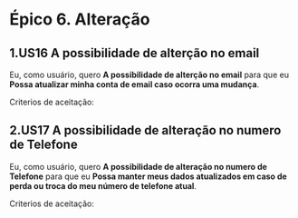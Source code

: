 # Épico 6. Alteração

## 1.US16 A possibilidade de alterção no email
Eu, como usuário, quero **A possibilidade de alterção no email** para que eu **Possa atualizar minha conta de email caso ocorra uma mudança**.
<p>Criterios de aceitação:</p>

## 2.US17 A possibilidade de alteração no numero de Telefone
Eu, como usuário, quero **A possibilidade de alteração no numero de Telefone** para que eu **Possa manter meus dados atualizados em caso de perda ou troca do meu número de telefone atual**.
<p>Criterios de aceitação:</p>